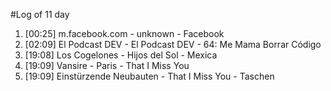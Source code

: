 #Log of 11 day

1. [00:25] m.facebook.com - unknown - Facebook
1. [02:09] El Podcast DEV - El Podcast DEV - 64: Me Mama Borrar Código
1. [19:08] Los Cogelones - Hijos del Sol - Mexica
1. [19:09] Vansire - Paris - That I Miss You
1. [19:09] Einstürzende Neubauten - That I Miss You - Taschen
